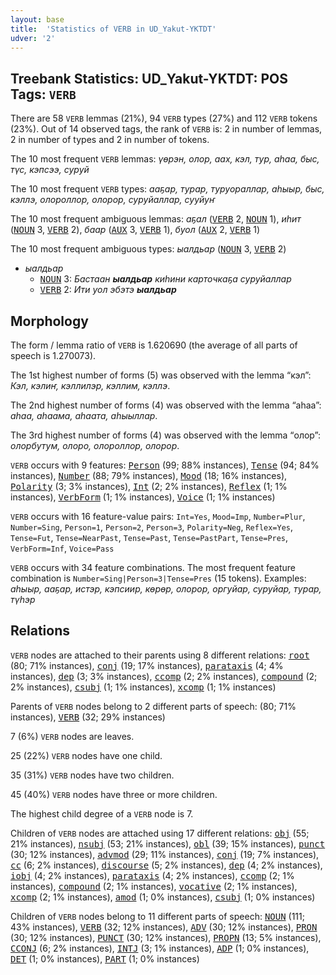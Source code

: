 ```yaml
---
layout: base
title:  'Statistics of VERB in UD_Yakut-YKTDT'
udver: '2'
---
```


## Treebank Statistics: UD_Yakut-YKTDT: POS Tags: `VERB`

There are 58 `VERB` lemmas (21%), 94 `VERB` types (27%) and 112 `VERB` tokens (23%).
Out of 14 observed tags, the rank of `VERB` is: 2 in number of lemmas, 2 in number of types and 2 in number of tokens.

The 10 most frequent `VERB` lemmas: <em>үөрэн, олор, аах, кэл, тур, аһаа, быс, түс, кэпсээ, суруй</em>

The 10 most frequent `VERB` types:  <em>ааҕар, турар, туруораллар, аһыыр, быс, кэллэ, олороллор, олорор, суруйаллар, сууйуҥ</em>

The 10 most frequent ambiguous lemmas: <em>аҕал</em> (<tt><a href="sah_yktdt-pos-VERB.html">VERB</a></tt> 2, <tt><a href="sah_yktdt-pos-NOUN.html">NOUN</a></tt> 1), <em>иһит</em> (<tt><a href="sah_yktdt-pos-NOUN.html">NOUN</a></tt> 3, <tt><a href="sah_yktdt-pos-VERB.html">VERB</a></tt> 2), <em>баар</em> (<tt><a href="sah_yktdt-pos-AUX.html">AUX</a></tt> 3, <tt><a href="sah_yktdt-pos-VERB.html">VERB</a></tt> 1), <em>буол</em> (<tt><a href="sah_yktdt-pos-AUX.html">AUX</a></tt> 2, <tt><a href="sah_yktdt-pos-VERB.html">VERB</a></tt> 1)

The 10 most frequent ambiguous types:  <em>ыалдьар</em> (<tt><a href="sah_yktdt-pos-NOUN.html">NOUN</a></tt> 3, <tt><a href="sah_yktdt-pos-VERB.html">VERB</a></tt> 2)


* <em>ыалдьар</em>
  * <tt><a href="sah_yktdt-pos-NOUN.html">NOUN</a></tt> 3: <em>Бастаан <b>ыалдьар</b> киһини карточкаҕа суруйаллар</em>
  * <tt><a href="sah_yktdt-pos-VERB.html">VERB</a></tt> 2: <em>Ити уол эбэтэ <b>ыалдьар</b></em>

## Morphology

The form / lemma ratio of `VERB` is 1.620690 (the average of all parts of speech is 1.270073).

The 1st highest number of forms (5) was observed with the lemma “кэл”: <em>Кэл, кэлиҥ, кэллилэр, кэллим, кэллэ</em>.

The 2nd highest number of forms (4) was observed with the lemma “аһаа”: <em>аһаа, аһаама, аһаата, аһыыллар</em>.

The 3rd highest number of forms (4) was observed with the lemma “олор”: <em>олорбутум, олоро, олороллор, олорор</em>.

`VERB` occurs with 9 features: <tt><a href="sah_yktdt-feat-Person.html">Person</a></tt> (99; 88% instances), <tt><a href="sah_yktdt-feat-Tense.html">Tense</a></tt> (94; 84% instances), <tt><a href="sah_yktdt-feat-Number.html">Number</a></tt> (88; 79% instances), <tt><a href="sah_yktdt-feat-Mood.html">Mood</a></tt> (18; 16% instances), <tt><a href="sah_yktdt-feat-Polarity.html">Polarity</a></tt> (3; 3% instances), <tt><a href="sah_yktdt-feat-Int.html">Int</a></tt> (2; 2% instances), <tt><a href="sah_yktdt-feat-Reflex.html">Reflex</a></tt> (1; 1% instances), <tt><a href="sah_yktdt-feat-VerbForm.html">VerbForm</a></tt> (1; 1% instances), <tt><a href="sah_yktdt-feat-Voice.html">Voice</a></tt> (1; 1% instances)

`VERB` occurs with 16 feature-value pairs: `Int=Yes`, `Mood=Imp`, `Number=Plur`, `Number=Sing`, `Person=1`, `Person=2`, `Person=3`, `Polarity=Neg`, `Reflex=Yes`, `Tense=Fut`, `Tense=NearPast`, `Tense=Past`, `Tense=PastPart`, `Tense=Pres`, `VerbForm=Inf`, `Voice=Pass`

`VERB` occurs with 34 feature combinations.
The most frequent feature combination is `Number=Sing|Person=3|Tense=Pres` (15 tokens).
Examples: <em>аһыыр, ааҕар, истэр, кэпсиир, көрөр, олорор, оргуйар, суруйар, турар, түһэр</em>


## Relations

`VERB` nodes are attached to their parents using 8 different relations: <tt><a href="sah_yktdt-dep-root.html">root</a></tt> (80; 71% instances), <tt><a href="sah_yktdt-dep-conj.html">conj</a></tt> (19; 17% instances), <tt><a href="sah_yktdt-dep-parataxis.html">parataxis</a></tt> (4; 4% instances), <tt><a href="sah_yktdt-dep-dep.html">dep</a></tt> (3; 3% instances), <tt><a href="sah_yktdt-dep-ccomp.html">ccomp</a></tt> (2; 2% instances), <tt><a href="sah_yktdt-dep-compound.html">compound</a></tt> (2; 2% instances), <tt><a href="sah_yktdt-dep-csubj.html">csubj</a></tt> (1; 1% instances), <tt><a href="sah_yktdt-dep-xcomp.html">xcomp</a></tt> (1; 1% instances)

Parents of `VERB` nodes belong to 2 different parts of speech:  (80; 71% instances), <tt><a href="sah_yktdt-pos-VERB.html">VERB</a></tt> (32; 29% instances)

7 (6%) `VERB` nodes are leaves.

25 (22%) `VERB` nodes have one child.

35 (31%) `VERB` nodes have two children.

45 (40%) `VERB` nodes have three or more children.

The highest child degree of a `VERB` node is 7.

Children of `VERB` nodes are attached using 17 different relations: <tt><a href="sah_yktdt-dep-obj.html">obj</a></tt> (55; 21% instances), <tt><a href="sah_yktdt-dep-nsubj.html">nsubj</a></tt> (53; 21% instances), <tt><a href="sah_yktdt-dep-obl.html">obl</a></tt> (39; 15% instances), <tt><a href="sah_yktdt-dep-punct.html">punct</a></tt> (30; 12% instances), <tt><a href="sah_yktdt-dep-advmod.html">advmod</a></tt> (29; 11% instances), <tt><a href="sah_yktdt-dep-conj.html">conj</a></tt> (19; 7% instances), <tt><a href="sah_yktdt-dep-cc.html">cc</a></tt> (6; 2% instances), <tt><a href="sah_yktdt-dep-discourse.html">discourse</a></tt> (5; 2% instances), <tt><a href="sah_yktdt-dep-dep.html">dep</a></tt> (4; 2% instances), <tt><a href="sah_yktdt-dep-iobj.html">iobj</a></tt> (4; 2% instances), <tt><a href="sah_yktdt-dep-parataxis.html">parataxis</a></tt> (4; 2% instances), <tt><a href="sah_yktdt-dep-ccomp.html">ccomp</a></tt> (2; 1% instances), <tt><a href="sah_yktdt-dep-compound.html">compound</a></tt> (2; 1% instances), <tt><a href="sah_yktdt-dep-vocative.html">vocative</a></tt> (2; 1% instances), <tt><a href="sah_yktdt-dep-xcomp.html">xcomp</a></tt> (2; 1% instances), <tt><a href="sah_yktdt-dep-amod.html">amod</a></tt> (1; 0% instances), <tt><a href="sah_yktdt-dep-csubj.html">csubj</a></tt> (1; 0% instances)

Children of `VERB` nodes belong to 11 different parts of speech: <tt><a href="sah_yktdt-pos-NOUN.html">NOUN</a></tt> (111; 43% instances), <tt><a href="sah_yktdt-pos-VERB.html">VERB</a></tt> (32; 12% instances), <tt><a href="sah_yktdt-pos-ADV.html">ADV</a></tt> (30; 12% instances), <tt><a href="sah_yktdt-pos-PRON.html">PRON</a></tt> (30; 12% instances), <tt><a href="sah_yktdt-pos-PUNCT.html">PUNCT</a></tt> (30; 12% instances), <tt><a href="sah_yktdt-pos-PROPN.html">PROPN</a></tt> (13; 5% instances), <tt><a href="sah_yktdt-pos-CCONJ.html">CCONJ</a></tt> (6; 2% instances), <tt><a href="sah_yktdt-pos-INTJ.html">INTJ</a></tt> (3; 1% instances), <tt><a href="sah_yktdt-pos-ADP.html">ADP</a></tt> (1; 0% instances), <tt><a href="sah_yktdt-pos-DET.html">DET</a></tt> (1; 0% instances), <tt><a href="sah_yktdt-pos-PART.html">PART</a></tt> (1; 0% instances)

